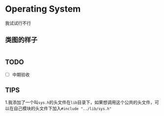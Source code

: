 # Operating System

我试试行不行

## 类图的样子

```flowchart

```

## TODO

- [ ] 中期验收

## TIPS

1.我添加了一个叫`sys.h`的头文件在`lib`目录下，如果想调用这个公共的头文件，可以在自己模块的头文件下加入`#include "../lib/sys.h"`